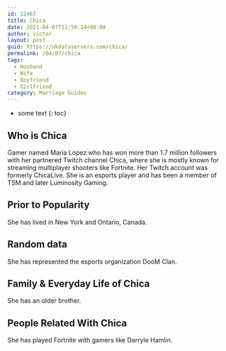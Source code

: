 ```yaml
---
id: 12467
title: Chica
date: 2021-04-07T11:50:14+00:00
author: victor
layout: post
guid: https://ukdataservers.com/chica/
permalink: /04/07/chica
tags:
  - Husband
  - Wife
  - Boyfriend
  - Girlfriend
category: Marriage Guides
---
```


* some text
{: toc}


## Who is Chica



Gamer named Maria Lopez who has won more than 1.7 million followers with her partnered Twitch channel Chica, where she is mostly known for streaming multiplayer shooters like Fortnite. Her Twitch account was formerly ChicaLive. She is an esports player and has been a member of TSM and later Luminosity Gaming. 

                
                
                
## Prior to Popularity



She has lived in New York and Ontario, Canada. 

                
                
                
## Random data



She has represented the esports organization DooM Clan. 

                
                
                
## Family & Everyday Life of Chica



She has an older brother. 

                
                
                
## People Related With Chica



She has played Fortnite with gamers like Darryle Hamlin.

                
              
            
          
          
          